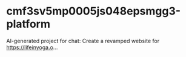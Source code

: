 # cmf3sv5mp0005js048epsmgg3-platform
AI-generated project for chat: Create a revamped website for https://lifeinyoga.o...
